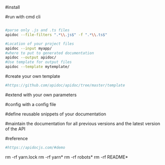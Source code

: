 #install

#run with cmd cli

```sh

#parse only .js and .ts files
apidoc --file-filters ".*\\.js$" -f ".*\\.ts$"

#Location of your project files
apidoc --input myapp/
#where to put to generated documentation
apidoc --output apidoc/
#Use template for output files
apidoc --template mytemplate/
```

#create your own template
```sh
#https://github.com/apidoc/apidoc/tree/master/template
```

#extend with your own parameters

#config with a config file

#define reusable snippets of your documentation

#maintain the documentation for all previous versions and the latest version of the API

#reference
```sh
#https://apidocjs.com/#demo
```

rm -rf yarn.lock
rm -rf yarn*
rm -rf robots*
rm -rf README*
